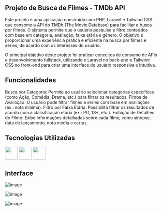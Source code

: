 ## Projeto de Busca de Filmes - TMDb API
Este projeto é uma aplicação construída com PHP, Laravel e Tailwind CSS que consome a API do TMDb (The Movie Database) para facilitar a busca por filmes. O sistema permite que o usuário pesquise e filtre conteúdos com base em categoria, avaliação, faixa etária e gênero. O objetivo é proporcionar uma experiência prática e eficiente na busca por filmes e séries, de acordo com os interesses do usuário.

O principal objetivo deste projeto foi praticar conceitos de consumo de APIs e desenvolvimento fullstack, utilizando o Laravel no back-end e Tailwind CSS no front-end para criar uma interface de usuário responsiva e intuitiva.

## Funcionalidades
Busca por Categoria: Permite ao usuário selecionar categorias específicas (como Ação, Comédia, Drama, etc.) para filtrar os resultados.
Filtros de Avaliação: O usuário pode filtrar filmes e séries com base em avaliações (ex.: nota mínima).
Filtro por Faixa Etária: Possibilita filtrar os resultados de acordo com a classificação etária (ex.: PG, 18+, etc.).
Exibição de Detalhes do Filme: Exibe informações detalhadas sobre cada filme, como sinopse, data de lançamento, nota média e cartaz.

## Tecnologias Utilizadas
<div align="left">
    <img width="42px" src="https://cdn.jsdelivr.net/gh/devicons/devicon@latest/icons/php/php-original.svg" />
    <img width="42px" src="https://cdn.jsdelivr.net/gh/devicons/devicon@latest/icons/laravel/laravel-original.svg" />  
    <img width="42px" src="https://cdn.jsdelivr.net/gh/devicons/devicon@latest/icons/tailwindcss/tailwindcss-original.svg" />
<div/>

## Interface
![image](https://github.com/user-attachments/assets/4b015625-8190-4759-a376-c6644e2a18ef)

![image](https://github.com/user-attachments/assets/ebdb03b4-c571-4b64-9792-045ad395b593)

![image](https://github.com/user-attachments/assets/4e5fbfc4-8b40-4dd7-880a-a34a9605cc29)

